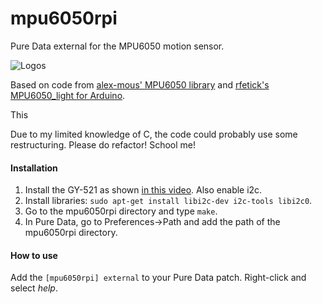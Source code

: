 # mpu6050rpi

Pure Data external for the MPU6050 motion sensor.

![Logos](https://i.imgur.com/M2A2aPZ.png)

Based on code from [alex-mous' MPU6050 library](https://github.com/alex-mous/MPU6050-C-CPP-Library-for-Raspberry-Pi) and [rfetick's MPU6050_light for Arduino](https://github.com/rfetick/MPU6050_light).

This 

Due to my limited knowledge of C, the code could probably use some restructuring. Please do refactor! School me!

#### Installation

1. Install the GY-521 as shown [in this video](https://www.youtube.com/watch?v=JTFa5l7zAA4). Also enable i2c.
2. Install libraries: `sudo apt-get install libi2c-dev i2c-tools libi2c0`.
3. Go to the mpu6050rpi directory and type `make`.
4. In Pure Data, go to Preferences->Path and add the path of the mpu6050rpi directory.

#### How to use

Add the `[mpu6050rpi] external` to your Pure Data patch. Right-click and select *help*.
